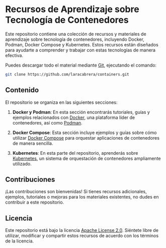 # Recursos de Aprendizaje sobre Tecnología de Contenedores

Este repositorio contiene una colección de recursos y materiales de aprendizaje sobre tecnología de contenedores, incluyendo Docker, Podman, Docker Compose y Kubernetes. Estos recursos están diseñados para ayudarte a comprender y trabajar con estas tecnologías de manera efectiva.

Puedes descargar todo el material mediante [Git](https://git-scm.com/), ejecutando el comando:

```bash
git clone https://github.com/laracabrera/containers.git
```

## Contenido

El repositorio se organiza en las siguientes secciones:

1. **Docker y Podman**: En esta sección encontrarás tutoriales, guías y ejemplos relacionados con [Docker](https://www.docker.com), una plataforma líder de contenedores, así como [Podman](https://podman.io/).

2. **Docker Compose**: Esta sección incluye ejemplos y guías sobre cómo utilizar [Docker Compose](https://docs.docker.com/compose/) para orquestar aplicaciones de contenedores de manera sencilla.

3. **Kubernetes**: En esta parte del repositorio, aprenderás sobre [Kubernetes](https://kubernetes.io/), un sistema de orquestación de contenedores ampliamente utilizado.

## Contribuciones

¡Las contribuciones son bienvenidas! Si tienes recursos adicionales, ejemplos, tutoriales o mejoras para los materiales existentes, no dudes en contribuir a este repositorio.

## Licencia

Este repositorio está bajo la licencia [Apache License 2.0](LICENSE). Siéntete libre de utilizar, modificar y compartir estos recursos de acuerdo con los términos de la licencia.
